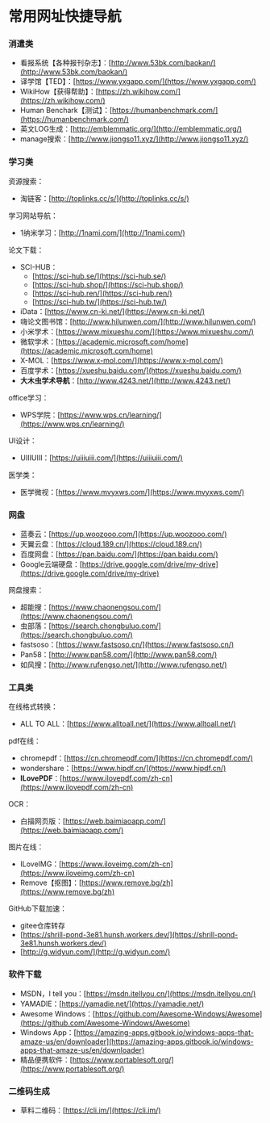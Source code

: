 # 常用网址快捷导航 

### 消遣类

- 看报系统【各种报刊杂志】：[http://www.53bk.com/baokan/](http://www.53bk.com/baokan/)
- 译学馆【TED】：[https://www.yxgapp.com/](https://www.yxgapp.com/)
- WikiHow【获得帮助】：[https://zh.wikihow.com/](https://zh.wikihow.com/)
- Human Benchark【测试】：[https://humanbenchmark.com/](https://humanbenchmark.com/)
- 英文LOG生成：[http://emblemmatic.org/](http://emblemmatic.org/)
- manage搜索：[http://www.jiongso11.xyz/](http://www.jiongso11.xyz/)

### 学习类

资源搜索：

- 淘链客：[http://toplinks.cc/s/](http://toplinks.cc/s/)

学习网站导航：

- 1纳米学习：[http://1nami.com/](http://1nami.com/)

论文下载：

- SCI-HUB：
  - [https://sci-hub.se/](https://sci-hub.se/)
  - [https://sci-hub.shop/](https://sci-hub.shop/)
  - [https://sci-hub.ren/](https://sci-hub.ren/)
  - [https://sci-hub.tw/](https://sci-hub.tw/)
- iData：[https://www.cn-ki.net/](https://www.cn-ki.net/)
- 嗨论文图书馆：[http://www.hilunwen.com/](http://www.hilunwen.com/)
- 小米学术：[https://www.mixueshu.com/](https://www.mixueshu.com/)
- 微软学术：[https://academic.microsoft.com/home](https://academic.microsoft.com/home)
- X-MOL：[https://www.x-mol.com/](https://www.x-mol.com/)
- 百度学术：[https://xueshu.baidu.com/](https://xueshu.baidu.com/)
- **大木虫学术导航**：[http://www.4243.net/](http://www.4243.net/)

office学习：

- WPS学院：[https://www.wps.cn/learning/](https://www.wps.cn/learning/)

UI设计：

- UIIIUIII：[https://uiiiuiii.com/](https://uiiiuiii.com/)

医学类：

- 医学微视：[https://www.mvyxws.com/](https://www.mvyxws.com/)

### 网盘

- 蓝奏云：[https://up.woozooo.com/](https://up.woozooo.com/)
- 天翼云盘：[https://cloud.189.cn/](https://cloud.189.cn/)
- 百度网盘：[https://pan.baidu.com/](https://pan.baidu.com/)
- Google云端硬盘：[https://drive.google.com/drive/my-drive](https://drive.google.com/drive/my-drive)

网盘搜索：

- 超能搜：[https://www.chaonengsou.com/](https://www.chaonengsou.com/)
- 虫部落：[https://search.chongbuluo.com/](https://search.chongbuluo.com/)
- fastsoso：[https://www.fastsoso.cn/](https://www.fastsoso.cn/)
- Pan58：[http://www.pan58.com/](http://www.pan58.com/)
- 如风搜：[http://www.rufengso.net/](http://www.rufengso.net/)

### 工具类

在线格式转换：

- ALL TO ALL：[https://www.alltoall.net/](https://www.alltoall.net/)

pdf在线：

- chromepdf：[https://cn.chromepdf.com/](https://cn.chromepdf.com/)
- wondershare：[https://www.hipdf.cn/](https://www.hipdf.cn/)
- **ILovePDF**：[https://www.ilovepdf.com/zh-cn](https://www.ilovepdf.com/zh-cn)

OCR：

- 白描网页版：[https://web.baimiaoapp.com/](https://web.baimiaoapp.com/)

图片在线：

- ILoveIMG：[https://www.iloveimg.com/zh-cn](https://www.iloveimg.com/zh-cn)
- Remove【抠图】：[https://www.remove.bg/zh](https://www.remove.bg/zh)

GitHub下载加速：

- gitee仓库转存
- [https://shrill-pond-3e81.hunsh.workers.dev/](https://shrill-pond-3e81.hunsh.workers.dev/)
- [http://g.widyun.com/](http://g.widyun.com/)

### 软件下载

- MSDN，I tell you：[https://msdn.itellyou.cn/](https://msdn.itellyou.cn/)
- YAMADIE：[https://yamadie.net/](https://yamadie.net/)
- Awesome Windows：[https://github.com/Awesome-Windows/Awesome](https://github.com/Awesome-Windows/Awesome)
- Windows App：[https://amazing-apps.gitbook.io/windows-apps-that-amaze-us/en/downloader](https://amazing-apps.gitbook.io/windows-apps-that-amaze-us/en/downloader)
- 精品便携软件：[https://www.portablesoft.org/](https://www.portablesoft.org/)

### 二维码生成

- 草料二维码：[https://cli.im/](https://cli.im/)